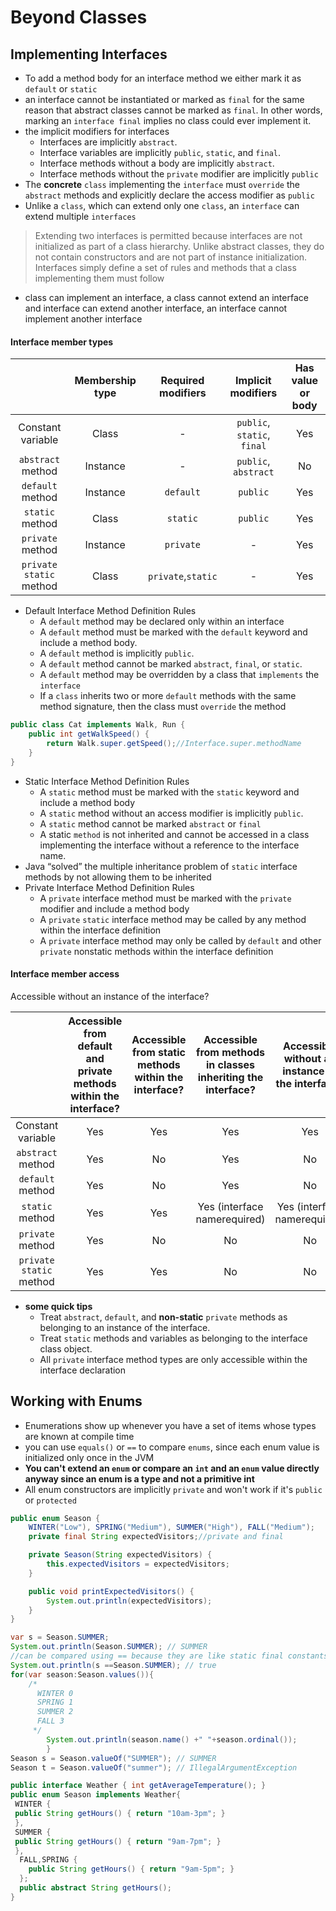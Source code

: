 # Beyond Classes

## Implementing Interfaces

* To add a method body for an interface method we either mark it as `default` or `static`
* an interface cannot be instantiated or marked as `final` for the same reason that abstract classes cannot be marked as
  `final`. In other words, marking an `interface final` implies no class could ever implement it.
* the implicit modifiers for interfaces
    * Interfaces are implicitly `abstract`.
    * Interface variables are implicitly `public`, `static`, and `final`.
    * Interface methods without a body are implicitly `abstract`.
    * Interface methods without the `private` modifier are implicitly `public`
* The **concrete** `class` implementing the `interface` must `override` the `abstract` methods and explicitly declare
  the access modifier as `public`
* Unlike a `class`, which can extend only one `class`, an `interface` can extend multiple `interfaces`

> Extending two interfaces is permitted because interfaces
> are not initialized as part of a class hierarchy. Unlike abstract classes, they do not contain
> constructors and are not part of instance initialization. Interfaces simply define a set of rules
> and methods that a class implementing them must follow

* class can implement an interface, a class cannot extend an interface and interface can extend another interface, an
  interface cannot implement another interface

#### Interface member types

|                         | Membership type | Required modifiers |     Implicit modifiers      | Has value or body |
|:-----------------------:|:---------------:|:------------------:|:---------------------------:|:-----------------:|
|    Constant variable    |      Class      |         -          | `public`, `static`, `final` |        Yes        |
|    `abstract` method    |    Instance     |         -          |    `public`, `abstract`     |        No         |
|    `default` method     |    Instance     |     `default`      |          `public`           |        Yes        |
|     `static` method     |      Class      |      `static`      |          `public`           |        Yes        |
|    `private` method     |    Instance     |     `private`      |              -              |        Yes        |
| `private static` method |      Class      | `private`,`static` |              -              |        Yes        |

* Default Interface Method Definition Rules
    * A `default` method may be declared only within an interface
    * A `default` method must be marked with the `default` keyword and include a method body.
    * A `default` method is implicitly `public`.
    * A `default` method cannot be marked `abstract`, `final`, or `static`.
    * A `default` method may be overridden by a class that `implements` the `interface`
    * If a `class` inherits two or more `default` methods with the same method signature, then the class must `override`
      the
      method

```java
public class Cat implements Walk, Run {
    public int getWalkSpeed() {
        return Walk.super.getSpeed();//Interface.super.methodName
    }
}
```

* Static Interface Method Definition Rules
    * A `static` method must be marked with the `static` keyword and include a method body
    * A `static` method without an access modifier is implicitly `public`.
    * A `static` method cannot be marked `abstract` or `final`
    * A static `method` is not inherited and cannot be accessed in a class implementing the interface without a
      reference to the interface name.
* Java “solved” the multiple inheritance problem of `static` interface methods by not allowing them to be inherited
* Private Interface Method Definition Rules
    * A `private` interface method must be marked with the `private` modifier and include a method body
    * A `private` `static` interface method may be called by any method within the interface definition
    * A `private` interface method may only be called by `default` and other `private` nonstatic methods within the
      interface definition

#### Interface member access

Accessible without an instance of the interface?

|                         | Accessible from default and private methods within the interface? | Accessible from static methods within the interface? | Accessible from methods in classes inheriting the interface? | Accessible without an instance of the interface? |
|:-----------------------:|:-----------------------------------------------------------------:|:----------------------------------------------------:|:------------------------------------------------------------:|:------------------------------------------------:|
|    Constant variable    |                                Yes                                |                         Yes                          |                             Yes                              |                       Yes                        |
|    `abstract` method    |                                Yes                                |                          No                          |                             Yes                              |                        No                        |
|    `default` method     |                                Yes                                |                          No                          |                             Yes                              |                        No                        |
|     `static` method     |                                Yes                                |                         Yes                          |                 Yes (interface namerequired)                 |           Yes (interface namerequired)           |
|    `private` method     |                                Yes                                |                          No                          |                              No                              |                        No                        |
| `private static` method |                                Yes                                |                         Yes                          |                              No                              |                        No                        |

* **some quick tips**
    * Treat `abstract`, `default`, and **non-static** `private` methods as belonging to an instance of the interface.
    * Treat `static` methods and variables as belonging to the interface class object.
    * All `private` interface method types are only accessible within the interface declaration

## Working with Enums

* Enumerations show up whenever you have a set of items whose types are known at compile time
* you can use `equals()` or `==` to compare `enums`, since each enum value is initialized only once in the JVM
* **You can't extend an `enum` or compare an `int` and an `enum` value directly anyway since an enum is a type and not a
  primitive int**
* All enum constructors are implicitly `private` and won't work if it's `public` or `protected`
```java
public enum Season {
    WINTER("Low"), SPRING("Medium"), SUMMER("High"), FALL("Medium");
    private final String expectedVisitors;//private and final

    private Season(String expectedVisitors) {
        this.expectedVisitors = expectedVisitors;
    }

    public void printExpectedVisitors() {
        System.out.println(expectedVisitors);
    }
}

var s = Season.SUMMER;
System.out.println(Season.SUMMER); // SUMMER
//can be compared using == because they are like static final constants
System.out.println(s ==Season.SUMMER); // true
for(var season:Season.values()){
    /*
      WINTER 0
      SPRING 1
      SUMMER 2
      FALL 3      
     */
        System.out.println(season.name() +" "+season.ordinal());
        }
Season s = Season.valueOf("SUMMER"); // SUMMER
Season t = Season.valueOf("summer"); // IllegalArgumentException
```
```java
public interface Weather { int getAverageTemperature(); }
public enum Season implements Weather{
 WINTER {
 public String getHours() { return "10am-3pm"; }
 },
 SUMMER {
 public String getHours() { return "9am-7pm"; }
 },
  FALL,SPRING {
    public String getHours() { return "9am-5pm"; }
  };
  public abstract String getHours();
}
```